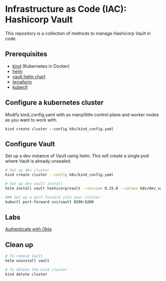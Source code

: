 # Infrastructure as Code (IAC): Hashicorp Vault

This repository is a collection of methods to manage Hashicorp Vault in code.

## Prerequisites

- [kind](https://kind.sigs.k8s.io/) (Kubernetes in Docker)
- [helm](https://helm.sh)
- [vault helm chart](https://github.com/hashicorp/vault-helm)
- [terraform](https://developer.hashicorp.com/terraform/tutorials/aws-get-started/install-cli)
- [kubectl](https://kubernetes.io/docs/tasks/tools/)

## Configure a kubernetes cluster

Modify kind_config.yaml with as many/little control plane and worker nodes as you want to work with.

`kind create cluster --config k8s/kind_config.yaml`

## Configure Vault

Set up a dev instance of Vault using helm.  This will create a single pod where Vault is already unsealed.

```sh
# Set up dev cluster
kind create cluster --config k8s/kind_config.yaml

# Set up dev vault install
helm install vault hashicorp/vault --version 0.25.0 --values k8s/dev_values.yaml

### Set up a port-forward into your cluster
kubectl port-forward svc/vault 8200:8200
```

## Labs

[Authenticate with Okta](terraform/oidc-auth-with-okta/README.md)

## Clean up

```sh
# To remove Vault
helm uninstall vault

# To delete the kind cluster
kind delete cluster
```
